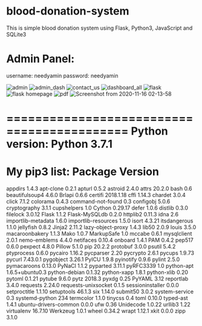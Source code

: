 # blood-donation-system
This is simple blood donation system using Flask, Python3, JavaScript and SQLite3

Admin Panel:
===========================================
username: needyamin
password: needyamin


![admin](https://user-images.githubusercontent.com/16277392/99203424-bfdaad80-27dc-11eb-8fba-0af64f6f0b18.png)
![admin_dash](https://user-images.githubusercontent.com/16277392/99203427-c10bda80-27dc-11eb-9951-d4c1bdab467b.png)
![contact_us](https://user-images.githubusercontent.com/16277392/99203430-c23d0780-27dc-11eb-83c6-aa0f3a725357.png)
![dashboard_all](https://user-images.githubusercontent.com/16277392/99203431-c36e3480-27dc-11eb-949c-5967bfba60ca.png)
![flask](https://user-images.githubusercontent.com/16277392/99203434-c406cb00-27dc-11eb-96d1-92e6d1ae0d4a.png)
![flask homepage](https://user-images.githubusercontent.com/16277392/99203435-c537f800-27dc-11eb-88cd-1e45a6dc7892.png)
![pdf](https://user-images.githubusercontent.com/16277392/99203437-c6692500-27dc-11eb-9e73-65fa6bc1210c.png)
![Screenshot from 2020-11-16 02-13-58](https://user-images.githubusercontent.com/16277392/99203439-c701bb80-27dc-11eb-9e2e-24013eac1993.png)




===========================================
Python version: Python 3.7.1
===========================================
My pip3 list:
Package               Version
===========================================
appdirs               1.4.3
apt-clone             0.2.1
apturl                0.5.2
astroid               2.4.0
attrs                 20.2.0
bash                  0.6
beautifulsoup4        4.6.0
Brlapi                0.6.6
certifi               2018.1.18
cffi                  1.14.3
chardet               3.0.4
click                 7.1.2
colorama              0.4.3
command-not-found     0.3
configobj             5.0.6
cryptography          3.1.1
cupshelpers           1.0
Cython                0.29.17
defer                 1.0.6
distlib               0.3.0
filelock              3.0.12
Flask                 1.1.2
Flask-MySQLdb         0.2.0
httplib2              0.11.3
idna                  2.6
importlib-metadata    1.6.0
importlib-resources   1.5.0
isort                 4.3.21
itsdangerous          1.1.0
jellyfish             0.8.2
Jinja2                2.11.2
lazy-object-proxy     1.4.3
lib50                 2.0.9
louis                 3.5.0
macaroonbakery        1.1.3
Mako                  1.0.7
MarkupSafe            1.0
mccabe                0.6.1
mysqlclient           2.0.1
nemo-emblems          4.4.0
netifaces             0.10.4
onboard               1.4.1
PAM                   0.4.2
pep517                0.6.0
pexpect               4.8.0
Pillow                5.1.0
pip                   20.2.2
protobuf              3.0.0
psutil                5.4.2
ptyprocess            0.6.0
pycairo               1.16.2
pycparser             2.20
pycrypto              2.6.1
pycups                1.9.73
pycurl                7.43.0.1
pygobject             3.26.1
PyICU                 1.9.8
pyinotify             0.9.6
pylint                2.5.0
pymacaroons           0.13.0
PyNaCl                1.1.2
pyparted              3.11.1
pyRFC3339             1.0
python-apt            1.6.5+ubuntu0.3
python-debian         0.1.32
python-xapp           1.8.1
python-xlib           0.20
pytoml                0.1.21
pytube                9.6.0
pytz                  2018.3
pyxdg                 0.25
PyYAML                3.12
reportlab             3.4.0
requests              2.24.0
requests-unixsocket   0.1.5
sessioninstaller      0.0.0
setproctitle          1.1.10
setuptools            46.1.3
six                   1.14.0
submit50              3.0.2
system-service        0.3
systemd-python        234
termcolor             1.1.0
tinycss               0.4
toml                  0.10.0
typed-ast             1.4.1
ubuntu-drivers-common 0.0.0
ufw                   0.36
Unidecode             1.0.22
urllib3               1.22
virtualenv            16.7.10
Werkzeug              1.0.1
wheel                 0.34.2
wrapt                 1.12.1
xkit                  0.0.0
zipp                  3.1.0

